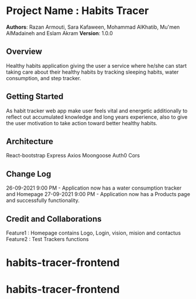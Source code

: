 # Project Name : Habits Tracer
**Authors**: Razan Armouti, Sara Kafaween, Mohammad AlKhatib, Mu'men AlMadaineh and Eslam Akram
**Version**: 1.0.0 
## Overview
Healthy habits application giving the user a service where he/she can start taking care about their healthy habits by tracking sleeping habits, water consumption, and step tracker.
## Getting Started
As habit tracker web app make user feels vital and energetic additionally to reflect out accumulated knowledge and long years experience, also to give the user motivation to take action toward better healthy habits.
## Architecture
React-bootstrap
Express
Axios
Moongoose
Auth0
Cors
## Change Log
26-09-2021 9:00 PM - Application now has a water consumption tracker and Homepage
27-09-2021 9:00 PM - Application now has a Products page and successfully functionality. 
## Credit and Collaborations
Feature1 : Homepage contains Logo, Login, vision, mision and contactus  
Feature2 : Test Trackers functions
# habits-tracer-frontend
# habits-tracer-frontend
